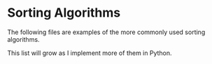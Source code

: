 # Sorting Algorithms

The following files are examples of the more commonly used sorting algorithms.

This list will grow as I implement more of them in Python.
